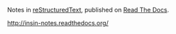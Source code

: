 Notes in [reStructuredText](http://docutils.sourceforge.net/rst.html), published
on [Read The Docs](http://readthedocs.org/).

http://insin-notes.readthedocs.org/